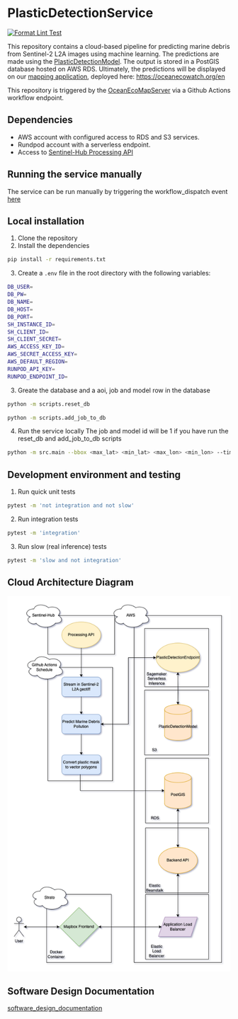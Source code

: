 # PlasticDetectionService

[![Format Lint Test](https://github.com/OceanEcoWatch/PlasticDetectionService/actions/workflows/lint_test.yml/badge.svg)](https://github.com/OceanEcoWatch/PlasticDetectionService/actions/workflows/lint_test.yml)

This repository contains a cloud-based pipeline for predicting marine debris from Sentinel-2 L2A images using machine learning. The predictions are made using the [PlasticDetectionModel](https://github.com/OceanEcoWatch/PlasticDetectionModel). The output is stored in a PostGIS database hosted on AWS RDS.
Ultimately, the predictions will be displayed on our [mapping application](https://github.com/OceanEcoWatch/website), deployed here: https://oceanecowatch.org/en

This repository is triggered by the [OceanEcoMapServer](https://github.com/OceanEcoWatch/OceanEcoMapServer) via a Github Actions workflow endpoint.

## Dependencies

- AWS account with configured access to RDS and S3 services.
- Rundpod account with a serverless endpoint.
- Access to [Sentinel-Hub Processing API](https://sentinelhub-py.readthedocs.io/en/latest/examples/process_request.html)

## Running the service manually

The service can be run manually by triggering the workflow_dispatch event [here](https://github.com/OceanEcoWatch/PlasticDetectionService/actions/workflows/job.yml)

## Local installation

1. Clone the repository
2. Install the dependencies

```bash
pip install -r requirements.txt
```

3. Create a `.env` file in the root directory with the following variables:

```bash
DB_USER=
DB_PW=
DB_NAME=
DB_HOST=
DB_PORT=
SH_INSTANCE_ID=
SH_CLIENT_ID=
SH_CLIENT_SECRET=
AWS_ACCESS_KEY_ID=
AWS_SECRET_ACCESS_KEY=
AWS_DEFAULT_REGION=
RUNPOD_API_KEY=
RUNPOD_ENDPOINT_ID=
```

3. Greate the database and a aoi, job and model row in the database

```bash
python -m scripts.reset_db
```

```bash
python -m scripts.add_job_to_db
```
4. Run the service locally
   The job and model id will be 1 if you have run the reset_db and add_job_to_db scripts

```bash
python -m src.main --bbox <max_lat> <min_lat> <max_lon> <min_lon> --time <start_date> <end_date> --maxcc <cloudcover_float> --job-id <job_id> --model-id <model_id>
```

## Development environment and testing

1. Run quick unit tests

```bash
pytest -m 'not integration and not slow'
```

2. Run integration tests

```bash
pytest -m 'integration'
```

3. Run slow (real inference) tests

```bash
pytest -m 'slow and not integration'
```


## Cloud Architecture Diagram

![cloud_architecture_diagram](diagrams/PlasticDetectionService.png?raw=true)

## Software Design Documentation

[software_design_documentation](software_design_documentation.md)
